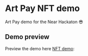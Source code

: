 # Art Pay NFT demo

Art Pay demo for the Near Hackaton 😎

## Demo preview

Preview the demo here [NFT demo](https://art-pay.vercel.app/):
